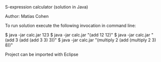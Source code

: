 S-expression calculator (solution in Java)

Author: Matias Cohen

To run solution execute the following invocation in command line:

$ java -jar calc.jar 123
$ java -jar calc.jar "(add 12 12)"
$ java -jar calc.jar "(add 3 (add (add 3 3) 3))"
$ java -jar calc.jar "(multiply 2 (add (multiply 2 3) 8))"

Project can be imported with Eclipse

